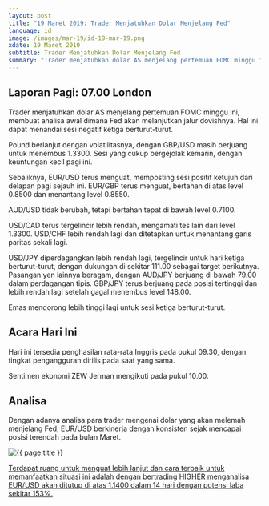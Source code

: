 ```yaml
---
layout: post
title: "19 Maret 2019: Trader Menjatuhkan Dolar Menjelang Fed" 
language: id
image: /images/mar-19/id-19-mar-19.png
xdate: 19 Maret 2019
subtitle: Trader Menjatuhkan Dolar Menjelang Fed
summary: "Trader menjatuhkan dolar AS menjelang pertemuan FOMC minggu ini, membuat analisa awal dimana Fed akan melanjutkan jalur dovishnya. Hal ini dapat menandai sesi negatif ketiga berturut-turut"
---
```

## Laporan Pagi: 07.00 London

Trader menjatuhkan dolar AS menjelang pertemuan FOMC minggu ini, membuat analisa awal dimana Fed akan melanjutkan jalur dovishnya. Hal ini dapat menandai sesi negatif ketiga berturut-turut.

Pound berlanjut dengan volatilitasnya, dengan GBP/USD masih berjuang untuk menembus 1.3300. Sesi yang cukup bergejolak kemarin, dengan keuntungan kecil pagi ini.

Sebaliknya, EUR/USD terus menguat, memposting sesi positif ketujuh dari delapan pagi sejauh ini. EUR/GBP terus menguat, bertahan di atas level 0.8500 dan menantang level 0.8550.

AUD/USD tidak berubah, tetapi bertahan tepat di bawah level 0.7100.

USD/CAD terus tergelincir lebih rendah, mengamati tes lain dari level 1.3300. USD/CHF lebih rendah lagi dan ditetapkan untuk menantang garis paritas sekali lagi.

USD/JPY diperdagangkan lebih rendah lagi, tergelincir untuk hari ketiga berturut-turut, dengan dukungan di sekitar 111.00 sebagai target berikutnya. Pasangan yen lainnya beragam, dengan AUD/JPY berjuang di bawah 79.00 dalam perdagangan tipis. GBP/JPY terus berjuang pada posisi tertinggi dan lebih rendah lagi setelah gagal menembus level 148.00.

Emas mendorong lebih tinggi lagi untuk sesi ketiga berturut-turut.

## Acara Hari Ini

Hari ini tersedia penghasilan rata-rata Inggris pada pukul 09.30, dengan tingkat pengangguran dirilis pada saat yang sama.

Sentimen ekonomi ZEW Jerman mengikuti pada pukul 10.00.

## Analisa

Dengan adanya analisa para trader mengenai dolar yang akan melemah menjelang Fed, EUR/USD berkinerja dengan konsisten sejak mencapai posisi terendah pada bulan Maret.

<img src="{{ site.url }}/images/mar-19/id-19-mar-19.png" alt="{{ page.title }}" title="{{ page.title }}">

<a href="%LINK%%?currency=USD&market=forex&underlying=frxEURUSD&formname=higherlower&duration_units=d&duration_amount=14&expiry_type=duration&amount=10&amount_type=stake&barrier=1.1400" target="_blank" rel="noopener noreferrer nofollow">Terdapat ruang untuk menguat lebih lanjut dan cara terbaik untuk memanfaatkan situasi ini adalah dengan bertrading HIGHER menganalisa EUR/USD akan ditutup di atas 1.1400 dalam 14 hari dengan potensi laba sekitar 153%.</a>